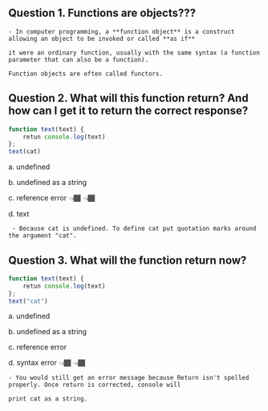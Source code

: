 ## Question 1. Functions are objects???
```
- In computer programming, a **function object** is a construct allowing an object to be invoked or called **as if** 

it were an ordinary function, usually with the same syntax (a function parameter that can also be a function). 

Function objects are often called functors.
```
## Question 2. What will this function return? And how can I get it to return the correct response?
```js
function text(text) {
    retun console.log(text)
};
text(cat)
```
a. undefined

b. undefined as a string

c. reference error 👈🏾 👈🏾

d. text
```
 - Because cat is undefined. To define cat put quotation marks around the argument "cat". 
```
 ## Question 3. What will the function return now?
```js
function text(text) {
    retun console.log(text)
};
text("cat")
```
a. undefined

b. undefined as a string

c. reference error 

d. syntax error 👈🏾 👈🏾
```
- You would still get an error message because Return isn't spelled properly. Once return is corrected, console will 

print cat as a string.
```
